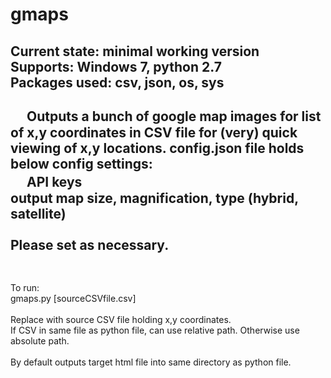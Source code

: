 # gmaps 

Current state: minimal working version<br>
Supports: Windows 7, python 2.7<br>
Packages used: csv, json, os, sys<br><br>　
Outputs a bunch of google map images for list of x,y coordinates in CSV file for (very) quick viewing of x,y locations.
config.json file holds below config settings:<br>　
API keys<br>
output map size, magnification, type (hybrid, satellite)<br><br>
Please set as necessary.<br>　
--------
To run:<br>
gmaps.py [sourceCSVfile.csv]<br><br>
Replace with source CSV file holding x,y coordinates.<br>
If CSV in same file as python file, can use relative path. Otherwise use absolute path.<br><br>
By default outputs target html file into same directory as python file.


